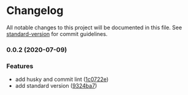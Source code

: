 # Changelog

All notable changes to this project will be documented in this file. See [standard-version](https://github.com/conventional-changelog/standard-version) for commit guidelines.

### 0.0.2 (2020-07-09)


### Features

* add husky and commit lint ([1c0722e](https://github.com/faztdevelopers/fazt-api/commit/1c0722e0bf6d2581bae8caaff55e8d05f28f0df2))
* add standard version ([9324ba7](https://github.com/faztdevelopers/fazt-api/commit/9324ba7effd73cfd0d43a1fc2616f8d051a86c3c))
